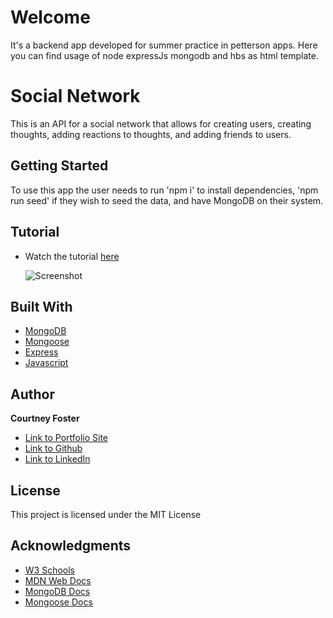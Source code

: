 # Welcome
It's a backend app developed for summer practice in petterson apps. Here you can find usage of node expressJs mongodb and hbs as html template.

# Social Network

This is an API for a social network that allows for creating users, creating thoughts, adding reactions to thoughts, and adding friends to users. 


## Getting Started

To use this app the user needs to run 'npm i' to install dependencies, 'npm run seed' if they wish to seed the data, and have MongoDB on their system.

## Tutorial  
  
  * Watch the tutorial [here](https://youtu.be/LrXU0ppS5I4)  
    
    ![Screenshot](assets/images/socialnetwork.png)

## Built With

* [MongoDB](https://docs.mongodb.com/)
* [Mongoose](https://mongoosejs.com/docs/api.html)
* [Express](https://www.npmjs.com/package/express)
* [Javascript](https://developer.mozilla.org/en-US/docs/Web/JavaScript)


## Author

**Courtney Foster** 

- [Link to Portfolio Site](https://cfoster121.github.io/portfolio-3/)
- [Link to Github](https://github.com/cfoster121)
- [Link to LinkedIn](https://www.linkedin.com/in/courtney-foster-0b364575/)


## License

This project is licensed under the MIT License 

## Acknowledgments

* [W3 Schools](https://www.w3schools.com/)
* [MDN Web Docs](https://developer.mozilla.org/en-US/)
* [MongoDB Docs](https://docs.mongodb.com/)
* [Mongoose Docs](https://mongoosejs.com/docs/api.html)

